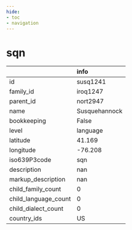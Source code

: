 ```yaml
---
hide:
- toc
- navigation
---
```

# sqn
|                      | info          |
|:---------------------|:--------------|
| id                   | susq1241      |
| family_id            | iroq1247      |
| parent_id            | nort2947      |
| name                 | Susquehannock |
| bookkeeping          | False         |
| level                | language      |
| latitude             | 41.169        |
| longitude            | -76.208       |
| iso639P3code         | sqn           |
| description          | nan           |
| markup_description   | nan           |
| child_family_count   | 0             |
| child_language_count | 0             |
| child_dialect_count  | 0             |
| country_ids          | US            |